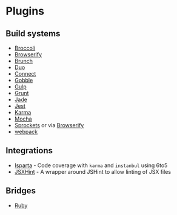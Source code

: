 # Plugins

## Build systems

 - [Broccoli](https://github.com/very-geek/broccoli-6to5-transpiler)
 - [Browserify](https://github.com/6to5/6to5-browserify)
 - [Brunch](https://github.com/6to5/6to5-brunch)
 - [Duo](https://github.com/bdo-labs/duo6to5)
 - [Connect](https://github.com/6to5/6to5-connect)
 - [Gobble](https://github.com/6to5/gobble-6to5)
 - [Gulp](https://github.com/6to5/gulp-6to5)
 - [Grunt](https://github.com/6to5/grunt-6to5)
 - [Jade](https://github.com/Apoxx/jade-6to5)
 - [Jest](https://github.com/6to5/6to5-jest)
 - [Karma](https://github.com/6to5/karma-6to5-preprocessor)
 - [Mocha](https://github.com/6to5/6to5-mocha)
 - [Sprockets](https://github.com/josh/sprockets-es6) or via [Browserify](https://github.com/6to5/6to5-rails)
 - [webpack](https://github.com/6to5/6to5-loader)

## Integrations

 - [Isparta](https://github.com/douglasduteil/isparta) - Code coverage with `karma` and `instanbul` using 6to5
 - [JSXHint](https://github.com/STRML/JSXHint) - A wrapper around JSHint to allow linting of JSX files

## Bridges

 - [Ruby](https://github.com/6to5/6to5-ruby)
